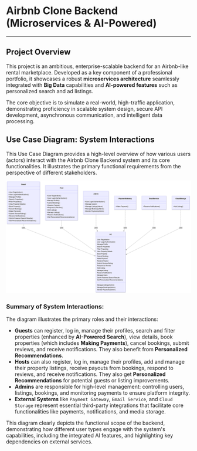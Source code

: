 
# Airbnb Clone Backend (Microservices & AI-Powered)

-----

##  Project Overview

This project is an ambitious, enterprise-scalable backend for an Airbnb-like rental marketplace. Developed as a key component of a professional portfolio, it showcases a robust **microservices architecture** seamlessly integrated with **Big Data** capabilities and **AI-powered features** such as personalized search and ad listings.

The core objective is to simulate a real-world, high-traffic application, demonstrating proficiency in scalable system design, secure API development, asynchronous communication, and intelligent data processing.

##  Use Case Diagram: System Interactions

This Use Case Diagram provides a high-level overview of how various users (actors) interact with the Airbnb Clone Backend system and its core functionalities. It illustrates the primary functional requirements from the perspective of different stakeholders.

![Use Case Diagram](./use-case-diagram.png "Use Case Diagram")

### **Summary of System Interactions:**

The diagram illustrates the primary roles and their interactions:

  * **Guests** can register, log in, manage their profiles, search and filter properties (enhanced by **AI-Powered Search**), view details, book properties (which includes **Making Payments**), cancel bookings, submit reviews, and receive notifications. They also benefit from **Personalized Recommendations**.
  * **Hosts** can also register, log in, manage their profiles, add and manage their property listings, receive payouts from bookings, respond to reviews, and receive notifications. They also get **Personalized Recommendations** for potential guests or listing improvements.
  * **Admins** are responsible for high-level management: controlling users, listings, bookings, and monitoring payments to ensure platform integrity.
  * **External Systems** like `Payment Gateway`, `Email Service`, and `Cloud Storage` represent essential third-party integrations that facilitate core functionalities like payments, notifications, and media storage.

This diagram clearly depicts the functional scope of the backend, demonstrating how different user types engage with the system's capabilities, including the integrated AI features, and highlighting key dependencies on external services.

